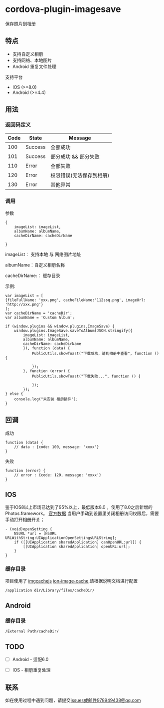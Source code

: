 # cordova-plugin-imagesave

保存照片到相册

## 特点

- 支持自定义相册
- 支持网络、本地图片
- Android 重复文件处理

支持平台

- IOS (>=8.0)
- Android (>=4.4)

## 用法

### 返回码定义

| Code | State | Message |
| --- | --- | --- |
| 100 | Success | 全部成功 |
| 101 | Success | 部分成功 && 部分失败 |
| 110 | Error | 全部失败 |
| 120 | Error | 权限错误(无法保存到相册) |
| 130 | Error | 其他异常 |


### 调用

参数

```
{
    imageList: imageList,
    albumName: albumName,
    cacheDirName: cacheDirName

}
```

imageList： 支持本地 与 网络图片地址

albumName：自定义相册名称

cacheDirName:： 缓存目录

示例:

```
var imageList = [
{fileFullName: 'xxx.png', cacheFileName:'112ssq.png', imageUrl: 'http://xxx.png'}
];
var cacheDirName = 'cacheDir';
var albumName = 'Custom Album';

```


```
if (window.plugins && window.plugins.ImageSave) {
    window.plugins.ImageSave.saveToAlbum(JSON.stringify({
        imageList: imageList,
        albumName: albumName,
        cacheDirName: cacheDirName
        }), function (data) {
            PublicUtils.showToast("下载成功，请到相册中查看", function () {

            });
        }, function (error) {
            PublicUtils.showToast("下载失败...", function () {

            });
        });
} else {
    console.log("未安装 相册插件");
}
```

## 回调

成功

```
function (data) {
    // data : {code: 100, message: 'xxxx'}
}
```


失败

```
function (error) {
    // error : {code: 120, message: 'xxxx'}
}
```

## IOS

鉴于IOS8以上市场已达到了95%以上，最低版本8.0 ，使用了8.0之后新增的 Photos.framework。
[官方数据](https://developer.apple.com/support/app-store/)
当用户手动到设置里关闭相册访问权限后，需要手动打开相册开关；

```
- (void)openSetting {
    NSURL *url = [NSURL URLWithString:UIApplicationOpenSettingsURLString];
    if ([[UIApplication sharedApplication] canOpenURL:url]) {
        [[UIApplication sharedApplication] openURL:url];
    }
}
```

### 缓存目录

项目使用了 [imgcachejs](https://github.com/chrisben/imgcache.js) [ion-image-cache](https://github.com/vitaliy-bobrov/ionic-img-cache),请根据说明文档进行配置

```
/application dir/Library/files/cacheDir/
```


## Android

### 缓存目录

```
/External Path/cacheDir/
```

## TODO

* [ ] Android - 适配6.0
* [ ] IOS - 相册重复处理


## 联系

如在使用过程中遇到问题，请提交[issues](https://github.com/SandLZ/ImageSave/issues)或邮件978949438@qq.com





